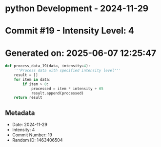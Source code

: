 ﻿# python Development - 2024-11-29
# Commit #19 - Intensity Level: 4
# Generated on: 2025-06-07 12:25:47
```python
def process_data_19(data, intensity=4):
    '''Process data with specified intensity level'''
    result = []
    for item in data:
        if item > 0:
            processed = item * intensity + 65
            result.append(processed)
    return result
```
## Metadata
- Date: 2024-11-29
- Intensity: 4
- Commit Number: 19
- Random ID: 1463406504
